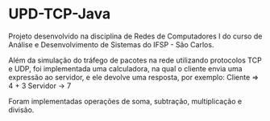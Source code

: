 # UPD-TCP-Java
Projeto desenvolvido na disciplina de Redes de Computadores I do curso de Análise e Desenvolvimento de Sistemas do IFSP - São Carlos.

Além da simulação do tráfego de pacotes na rede utilizando protocolos TCP e UDP, foi implementada uma calculadora, na qual o cliente envia uma expressão ao servidor, e ele devolve uma resposta, por exemplo:
Cliente => 4 + 3 
Servidor -> 7

Foram implementadas operações de soma, subtração, multiplicação e divisão.
